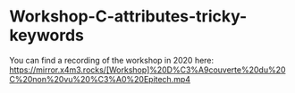 # Workshop-C-attributes-tricky-keywords

You can find a recording of the workshop in 2020 here: https://mirror.x4m3.rocks/[Workshop]%20D%C3%A9couverte%20du%20C%20non%20vu%20%C3%A0%20Epitech.mp4
